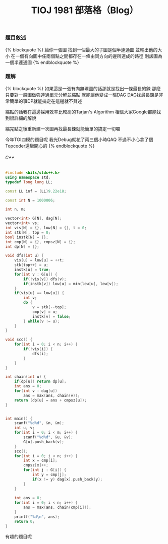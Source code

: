 ﻿---
title: TIOJ 1981 部落格（Blog）
tag: ["coding","tioj","graph","scc", "toi"]
categories: TIOJ
---

### 題目敘述

{% blockquote %}
給你一張圖
找到一個最大的子圖是個半連通圖
並輸出他的大小
在一個有向圖中任兩個點之間都存在一條由同方向的邊所連成的路徑
則該圖為一個半連通圖
{% endblockquote %}

<!-- more -->

### 題解

{% blockquote %}
如果這是一張有向無環圖的話那就是找出一條最長的鍊
那麼只要對一般圖做強連通單元分解並縮點
就能讓他變成一張DAG
DAG找最長鍊是非常簡單的事DP就能搞定在這邊就不贅述

縮點的話我在這邊採用效率比較高的Tarjan's Algorithm
相信大家Google都能找到很詳細的解說

縮完點之後重新建一次圖再找最長鍊就能簡單的搞定一切囉

今年TOI四模的題目呢
我光Debug就花了兩三個小時QAQ
不過不小心拿了個Topcoder還蠻開心的
{% endblockquote %}

###### C++

``` C++
#include <bits/stdc++.h>
using namespace std;
typedef long long LL;

const LL inf = (LL)9.22e18;

const int N = 1000006;

int n, m;

vector<int> G[N], dag[N];
vector<int> vs;
int vis[N] = {}, low[N] = {}, t = 0;
int stk[N], top = 0;
bool instk[N] = {};
int cmp[N] = {}, cmpsz[N] = {};
int dp[N] = {};

void dfs(int u) {
    vis[u] = low[u] = ++t;
    stk[top++] = u;
    instk[u] = true;
    for(int v : G[u]) {
        if(!vis[v]) dfs(v);
        if(instk[v]) low[u] = min(low[u], low[v]);
    }
    if(vis[u] == low[u]) {
        int v;
        do {
            v = stk[--top];
            cmp[v] = u;
            instk[v] = false;
        } while(v != u);
    }
}

void scc() {
    for(int i = 0; i < n; i++) {
        if(!vis[i]) {
            dfs(i);
        }
    }
}

int chain(int u) {
    if(dp[u]) return dp[u];
    int ans = 0;
    for(int v : dag[u])
        ans = max(ans, chain(v));
    return (dp[u] = ans + cmpsz[u]);
}


int main() {
    scanf("%d%d", &n, &m);
    int u, v;
    for(int i = 0; i < m; i++) {
        scanf("%d%d", &u, &v);
        G[u].push_back(v);
    }
    scc();
    for(int i = 0; i < n; i++) {
        int x = cmp[i];
        cmpsz[x]++;
        for(int j : G[i]) {
            int y = cmp[j];
            if(x != y) dag[x].push_back(y);
        }
    }
    
    int ans = 0;
    for(int i = 0; i < n; i++) {
        ans = max(ans, chain(cmp[i]));
    }
    printf("%d\n", ans);
    return 0;
}
```
有趣的題目呢